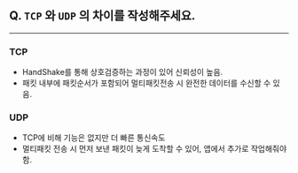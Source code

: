 ## Q. `TCP` 와 `UDP` 의 차이를 작성해주세요.
---
### TCP
- HandShake를 통해 상호검증하는 과정이 있어 신뢰성이 높음.
- 패킷 내부에 패킷순서가 포함되어 멀티패킷전송 시 완전한 데이터를 수신할 수 있음.

### UDP
- TCP에 비해 기능은 없지만 더 빠른 통신속도
- 멀티패킷 전송 시 먼저 보낸 패킷이 늦게 도착할 수 있어, 앱에서 추가로 작업해줘야함.